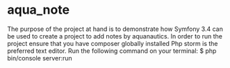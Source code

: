 aqua_note
=========

The purpose of the project at hand is to demonstrate 
how Symfony 3.4 can be used to create a project to add 
notes by aquanautics.
In order to run the project ensure that you have composer 
globally installed
Php storm is the preferred text editor.
Run the following command on your terminal:
$ php bin/console server:run
